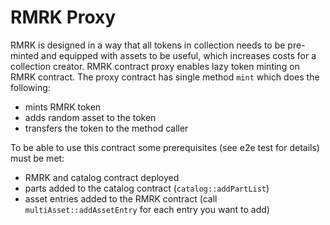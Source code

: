 # RMRK Proxy

RMRK is designed in a way that all tokens in collection needs to be pre-minted and equipped with assets to be useful, which increases costs for a collection creator.
RMRK contract proxy enables lazy token minting on RMRK contract. The proxy contract has single method `mint` which does the following:
  - mints RMRK token
  - adds random asset to the token
  - transfers the token to the method caller

To be able to use this contract some prerequisites (see e2e test for details) must be met:
- RMRK and catalog contract deployed
- parts added to the catalog contract (`catalog::addPartList`)
- asset entries added to the RMRK contract (call `multiAsset::addAssetEntry` for each entry you want to add)

